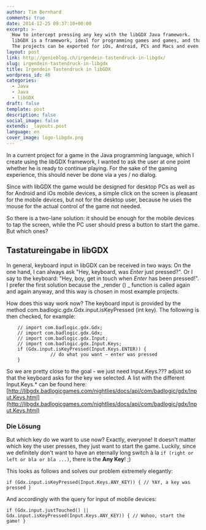 ```yaml
---
author: Tim Bernhard
comments: true
date: 2014-12-25 09:37:10+00:00
excerpt: >-
  How to intercept pressing any key with the libGDX Java framework.
  libGDX is a framework, ideal for programming games and games, and that is platform-independent.
  The projects can be exported for iOs, Android, PCs and Macs and even for the web!
layout: post
link: http://genieblog.ch/irgendein-tastendruck-in-libgdx/
slug: irgendein-tastendruck-in-libgdx
title: Irgendein Tastendruck in libGDX
wordpress_id: 40
categories:
  - Java
  - Java
  - libGDX
draft: false
template: post
description: false
social_image: false
extends: _layouts.post
language: en
cover_image: logo-libgdx.png
---
```


In a current project for a game in the Java programming language, which I create using the libGDX framework, I wanted to ask the user at one point whether he is ready to continue playing.
For the sake of the gaming experience, this should never be done via a yes / no dialog.

Since with libGDX the game would be designed for desktop PCs as well as for Android and iOs mobile devices, a simple click on the screen is pleasant for the mobile devices, but not for the desktop user, because he uses the mouse for the actual control of the game not needed.

So there is a two-lane solution: it should be enough for the mobile devices to tap the screen, while the PC user should press a button to start the game.
But which ones?

## Tastatureingabe in libGDX

In general, keyboard input in libGDX can be received in two ways: On the one hand, I can always ask "Hey, keyboard, was _Enter_ just pressed?". Or I say to the keyboard: "Hey, boy, get in touch when _Enter_ has been pressed!". I prefer the first solution because the _render () _ function is called again and again anyway, and this way is chosen in most example projects.

How does this way work now? The keyboard input is provided by the method com.badlogic.gdx.Gdx.input.isKeyPressed (int key). The following is then checked, for example:

		// import com.badlogic.gdx.Gdx;
		// import com.badlogic.gdx.Gdx;
		// import com.badlogic.gdx.Input;
		// import com.badlogic.gdx.Input.Keys;
		if (Gdx.input.isKeyPressed(Input.Keys.ENTER)) {
					// do what you want – enter was pressed
		}

So we are pretty close to the goal - we just need Input.Keys.??? adjust so that the keyboard asks for the key we selected. 
A list with the different Input.Keys.* can be found here: [http://libgdx.badlogicgames.com/nightlies/docs/api/com/badlogic/gdx/Input.Keys.html](http://libgdx.badlogicgames.com/nightlies/docs/api/com/badlogic/gdx/Input.Keys.html)

### Die Lösung

But which key do we want to use now? Exactly, everyone! It doesn't matter which key the user presses, they just want to start the game.
Luckily, since we definitely don't want to have an eternally long switch à la `if (right or left or bla or bla ...)`, there is the **Any Key**! ;)

This looks as follows and solves our problem extremely elegantly:

`if (Gdx.input.isKeyPressed(Input.Keys.ANY_KEY)) {
			// YAY, a key was pressed
}`

And accordingly with the query for input of mobile devices:

`if (Gdx.input.justTouched() || Gdx.input.isKeyPressed(Input.Keys.ANY_KEY)) {
			// Wohoo, start the game!
}`
